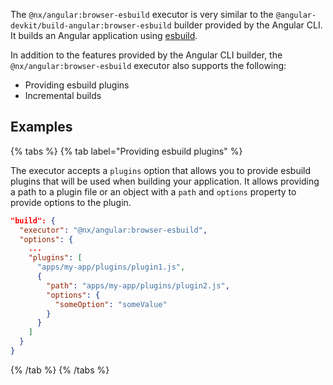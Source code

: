 The `@nx/angular:browser-esbuild` executor is very similar to the `@angular-devkit/build-angular:browser-esbuild` builder provided by the Angular CLI. It builds an Angular application using [esbuild](https://esbuild.github.io/).

In addition to the features provided by the Angular CLI builder, the `@nx/angular:browser-esbuild` executor also supports the following:

- Providing esbuild plugins
- Incremental builds

## Examples

{% tabs %}
{% tab label="Providing esbuild plugins" %}

The executor accepts a `plugins` option that allows you to provide esbuild plugins that will be used when building your application. It allows providing a path to a plugin file or an object with a `path` and `options` property to provide options to the plugin.

```json
"build": {
  "executor": "@nx/angular:browser-esbuild",
  "options": {
    ...
    "plugins": [
      "apps/my-app/plugins/plugin1.js",
      {
        "path": "apps/my-app/plugins/plugin2.js",
        "options": {
          "someOption": "someValue"
        }
      }
    ]
  }
}
```

{% /tab %}
{% /tabs %}
